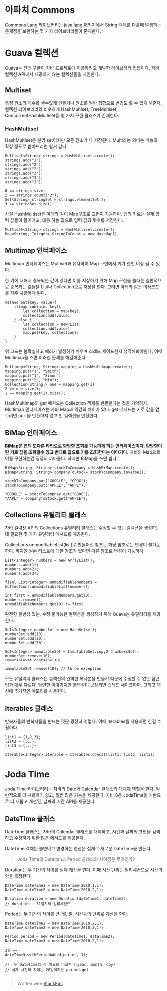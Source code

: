 # 아파치 Commons

Commons Lang 라이브러리는 java.lang 패키지에서 String 객체를 다룰때 발생하는 문제점을 보완하는 몇 가지 라이브러리들이 존재한다. 

# Guava 컬렉션

Guava는 원래 구글이 자바 프로젝트에 이용하려고 개발한 라이브러리 집합이다. 자바 컬렉션 API에서 제공하지 않는 컬렉션들을 지원한다. 

## Multiset

특정 원소의 개수를 셀수있게 만들거나 원소를 일반 집합으로 변경도 할 수 있게 해준다.  컬렉션 라이브러리와 비슷하게 HashMultiset, TreeMultiset, ConcurrentHashMultiset등 몇 가지 구현 클래스가 존재한다.

### HashMultiset
HashMultiset은 분명 set이지만 모든 원소가 다 저장된다. Multi라는 의미는 기능의 확장 정도로 받아드리면 될거 같다. 
```
Multiset<String> strings = HashMultiset.create();
strings.add("1");
strings.add("2");
strings.add("2");
strings.add("3");
strings.add("3");
strings.add("3");

6 == strings.size;
2 == strings.count("2");
Set<String> stringSet = strings.elementSet();
3 == stringSet.size();
```
사실 HashMultiset은 아래와 같이 Map구조로 표현이 가능하다. 맵의 키로는 실제 입력 값들이 들어가고, 대응 하는 값으로 입력 값의 횟수를 저장한다.
```
Multiset<String> strings = HashMultiset.create();
Map<String, Integer> StringToCount = new HashMap();
```

## Multimap 인터페이스

Multimap 인터페이스는 Multiset과 유사하며 Map 구현에서 키가 한번 이상 될 수 있다. 

한 키에 대해서 중복되는 값이 있다면 이를 저장하기 위해 Map 구현을 쓸때는 일반적으로 중복되는 값들을 List나 Collection으로 저장을 한다. 그러면 아래와 같은 의사코드를 자주 사용하게 된다.
```
method put(key, value){
	if(map contains key){
		let collection = map(key);
		collection.add(value);
	} else {
		let collection = new List;
		collection.add(value);
		map.put(key, collection);
	}
}
```
위 코드는 불확실하고 에러가 발생하기 쉬우며 스레드 세이프한지 생각해봐야한다. 이때 Multimap을 스면 이러한 문제를 해결해준다.

```
Multimap<String, String> mapping = HashMultimap.create();
mapping.put("1", "Smith");
mapping.put("1", "Simon");
mapping.put("2", "Min");
Collection<String;> one = mapping.get(1)
2 == one.size();
1 == mapping.get(2).size();
```
HashMultimap의  get 메서드는 Collection 객체를 반환한다는 것을 기억하자.
Multimap 인터페이스는 자바 Map과 약간의 차이가 있다. 
get 메서드는 키로 값을 얻으려면 null 을 반환하지 않고 빈 컬렉션을 반환한다. 

## BiMap 인터페이스

**BiMap은 맵의 또다른 타입으로 양방향 조회를 가능하게 하는 인터페이스이다. 양방향이란 키로 값을 조회할수 있고 반대로 값으로 키를 조회한다는 이야기다.** 자바의 Map으로 이를 구현하는건 굉장히 까다롭다. 하지만 BiMap을 쓰면 쉽다. 
```
BiMap<String, String> stockToCompany = HashBiMap.create();
BiMap<String, String> companyToStock= stockToCompany.inverse();

stockToCompany.put("GOOGLE", "GOOG");
stockToCompany.put("APPLE", "APPL");

"GOOGLE" = stockToCompnay.get("GOOG");
"AAPL" = companyToStock.get("APPLE");
```

## Collections 유틸리티 클래스

자바 컬력센 API의 Collections 유틸리티 클래스는 수정할 수 없는 컬렉션을 생성하는데 필요한 몇 가지 유틸리티 메서드를 제공한다. 

Collections.unmodifiableList(list)로 만들어진 참조는 해당 참조로는 변경이 불가능하다. 하지만 원본 리스트에 대한 참조가 있다면 다른 참조로 변경이 가능하다. 
```
List<Integer> numbers = new ArrayList();
numbers.add(1);
numbers.add(2);
numbers.add(3);

fianl List<Integer> unmodifiableNumbers = Collections.unmodifiableList(numbers);

int first = unmodifiableNumbers.get(0);
numbers.remove();
unmodifiableNumbers.get(0) != first
```
완전한 불변성 있는, 수정 불가능한 컬렉션을 생성하기 위해 Guava는 유틸리티를 제공한다. 

```
Set<Integer> numberSet = new HashSet<>();
numberSet.add(10);
numberSet.add(20);
numberSet.add(30);

Set<Integer> immutableSet = ImmutableSet.copyOf(numbersSet);
numberSet.remove(10);
immutableSet.contains(10);

immutableSet.remove(10); // throw exception
```
모든 유틸리티 클래스는 컬렉션의 완벽한 복사본을 만들기 때문에 수정할 수 없는 접근법과 매우 다르다. 당연한 이야기지만 불변성이 보장되면 스레드 세이프하다. 그리고 대신에 추가적인 메모리를 사용한다. 

## Iterables 클래스

반복자들의 반복자들을 만드는 것은 굉장히 어렵다. 이때 Iterables를 사용하면 한결 수월하다. 

```
list1 = {1,2,3};
list2 = {...};
list3 = {...};

Iterable<Integer> iterable = Iterables.concat(list1, list2, list3);
```

# Joda Time

Joda Time 라이브러리는 자바의 Date와 Calendar 클래스의 대체제 역할을 한다. 일반적으로 더 사용하기 쉽고, 훨씬 많은 기능을 제공한다. 자바 8은 JodaTime을 기반으로 더 새롭고 개선된, 날짜와 시간 API를 제공한다. 


## DateTime 클래스

DateTime 클래스는 자바의 Calendar 클래스를 대체하고, 시간과 날짜의 표현을 검색하고 수정하기 위한 많은 메서드를 제공한다. 

DateTime 객체는 불변이고 변경하는 연산은 실제로 새로운 DateTime을 만든다. 

> Joda Time의 Duration과 Period 클래스의 차이점은 무엇인가?

Duration는 두 기간의 차이를 실제 계산을 한다. 이때 시간 단위는 밀리세컨드로 시간의 양을 측정한다.
```
DateTime dateTime1 = new DateTime(2010,1,1);
DateTime dateTime2 = new DateTime(2010,2,1);

Duration duration = new Duration(dateTime1, dateTime2);
// duration : 31일치의 밀리세컨드
```
Period는 두 기간의 차이를 년, 월, 일, 시간등의 단위로 계산을 한다. 

```
DateTime dateTime1 = new DateTime(2010,2,1);
DateTime dateTime2 = new DateTime(2010,3,1);

Period period = new Period(dateTime1, dateTime2);
DateTime dateTime3 = new DateTime(2010,2,1);

3월 == 
dateTime3.withPeriodAdded(period, 1);

//  두 DateTime의 각 필드로 비교한다(year, month, day)
// 실제 시간의 차이는 28일이지만 period.get


```



> Written with [StackEdit](https://stackedit.io/).
<!--stackedit_data:
eyJoaXN0b3J5IjpbNTM4Nzc4ODgwLDE2NDM2MTUzNDQsLTcwMz
Y3MTg2Niw0NTAzMDY5MzcsMjgzMjYxMzM1LDE3MTg2NTkyNDcs
MTczODAzNjk0Nyw3MzgwMTE5ODIsMTgzNDUxODY4MSwtMTMzMz
U3NzYwOSwyNzQ4NDczNzksLTEzNzA4MDEyMTcsMjEzOTkyODM3
LDEzNjk2NTc4OTAsLTEzNjMwODEwOTBdfQ==
-->